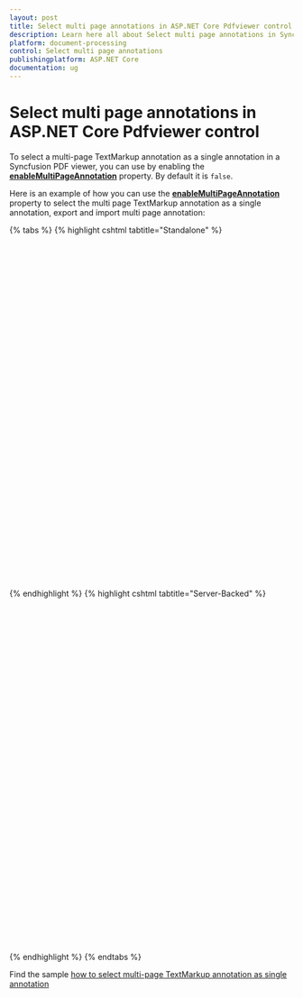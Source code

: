 ```yaml
---
layout: post
title: Select multi page annotations in ASP.NET Core Pdfviewer control | Syncfusion
description: Learn here all about Select multi page annotations in Syncfusion ASP.NET Core Pdfviewer control of Syncfusion Essential JS 2 and more.
platform: document-processing
control: Select multi page annotations
publishingplatform: ASP.NET Core
documentation: ug
---
```


# Select multi page annotations in ASP.NET Core Pdfviewer control

To select a multi-page TextMarkup annotation as a single annotation in a Syncfusion PDF viewer, you can use by enabling the [**enableMultiPageAnnotation**](https://help.syncfusion.com/cr/aspnetcore-js2/syncfusion.ej2.pdfviewer.pdfviewer.html#Syncfusion_EJ2_PdfViewer_PdfViewer_EnableMultiPageAnnotation) property. By default it is `false`.

Here is an example of how you can use the [**enableMultiPageAnnotation**](https://help.syncfusion.com/cr/aspnetcore-js2/syncfusion.ej2.pdfviewer.pdfviewer.html#Syncfusion_EJ2_PdfViewer_PdfViewer_EnableMultiPageAnnotation) property to select the multi page TextMarkup annotation as a single annotation, export and import multi page annotation:

{% tabs %}
{% highlight cshtml tabtitle="Standalone" %}

<div style="width:100%;height:600px">
    <ejs-pdfviewer id="pdfviewer"
                   documentPath="https://cdn.syncfusion.com/content/pdf/pdf-succinctly.pdf"
                   enableMultiPageAnnotation=true>
    </ejs-pdfviewer>
</div>

{% endhighlight %}
{% highlight cshtml tabtitle="Server-Backed" %}

<div style="width:100%;height:600px">
    <ejs-pdfviewer id="pdfviewer"
                   serviceUrl='/Index'
                   documentPath="https://cdn.syncfusion.com/content/pdf/pdf-succinctly.pdf"
                   enableMultiPageAnnotation=true>
    </ejs-pdfviewer>
</div>

{% endhighlight %}
{% endtabs %}

Find the sample [how to select multi-page TextMarkup annotation as single annotation](https://stackblitz.com/edit/xuyjgt-bjwrbw?file=index.ts)
